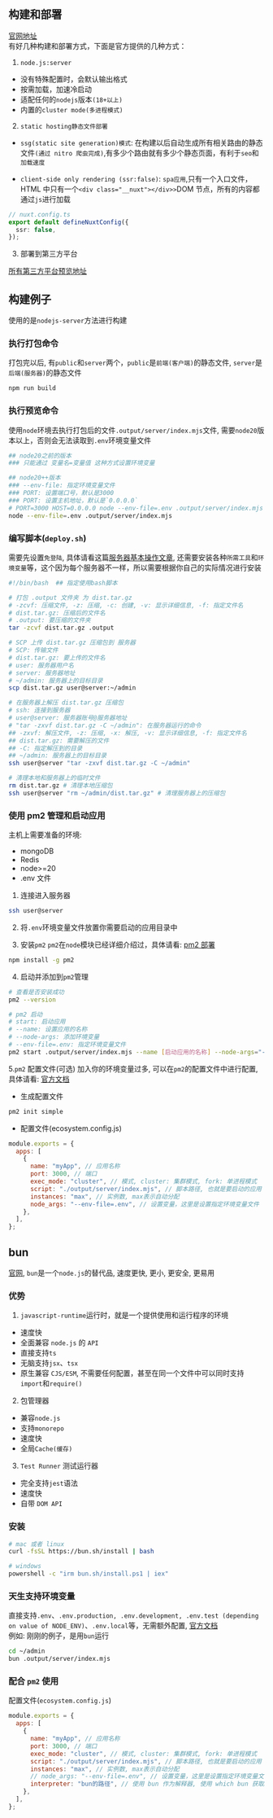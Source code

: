 ## 构建和部署

[官网地址](https://nuxt.com/docs/4.x/getting-started/deployment)<br />
有好几种构建和部署方式，下面是官方提供的几种方式：

1. `node.js:server`

- 没有特殊配置时，会默认输出格式
- 按需加载，加速冷启动
- 适配任何的`nodejs`版本`(18+以上)`
- 内置的`cluster mode(多进程模式)`

2. `static hosting静态文件部署`

- `ssg(static site generation)模式`: 在构建以后自动生成所有相关路由的静态文件`(通过 nitro 爬虫完成)`,有多少个路由就有多少个静态页面，有利于`seo`和`加载速度`

- `client-side only rendering (ssr:false)`: `spa应用`,只有一个入口文件，HTML 中只有一个`<div class="__nuxt"></div>>`DOM 节点，所有的内容都通过`js`进行加载

```ts
// nuxt.config.ts
export default defineNuxtConfig({
  ssr: false,
});
```

3. 部署到第三方平台

[所有第三方平台预览地址](https://nuxt.com/deploy)

## 构建例子

使用的是`nodejs-server`方法进行构建

### 执行打包命令

打包完以后, 有`public`和`server`两个，`public`是`前端(客户端)`的静态文件, `server`是`后端(服务器)`的静态文件

```sh
npm run build
```

### 执行预览命令

使用`node`环境去执行打包后的文件`.output/server/index.mjs`文件, 需要`node20`版本以上，否则会无法读取到`.env`环境变量文件

```sh
## node20之前的版本
### 只能通过 变量名=变量值 这种方式设置环境变量

## node20++版本
### --env-file: 指定环境变量文件
### PORT: 设置端口号，默认是3000
### PORT: 设置主机地址，默认是`0.0.0.0`
# PORT=3000 HOST=0.0.0.0 node --env-file=.env .output/server/index.mjs
node --env-file=.env .output/server/index.mjs
```

### 编写脚本(`deploy.sh`)

需要先设置`免登陆`, 具体请看这篇[服务器基本操作文章](/server), 还需要安装各种`所需工具`和`环境变量`等，这个因为每个服务器不一样，所以需要根据你自己的实际情况进行安装

```sh
#!/bin/bash  ## 指定使用bash脚本

# 打包 .output 文件夹 为 dist.tar.gz
# -zcvf: 压缩文件, -z: 压缩, -c: 创建, -v: 显示详细信息, -f: 指定文件名
# dist.tar.gz: 压缩后的文件名
# .output: 要压缩的文件夹
tar -zcvf dist.tar.gz .output

# SCP 上传 dist.tar.gz 压缩包到 服务器
# SCP: 传输文件
# dist.tar.gz: 要上传的文件名
# user: 服务器用户名
# server: 服务器地址
# ~/admin: 服务器上的目标目录
scp dist.tar.gz user@server:~/admin

# 在服务器上解压 dist.tar.gz 压缩包
# ssh: 连接到服务器
# user@server: 服务器账号@服务器地址
# "tar -zxvf dist.tar.gz -C ~/admin": 在服务器运行的命令
## -zxvf: 解压文件, -z: 压缩, -x: 解压, -v: 显示详细信息, -f: 指定文件名
## dist.tar.gz: 需要解压的文件
## -C: 指定解压到的目录
## ~/admin: 服务器上的目标目录
ssh user@server "tar -zxvf dist.tar.gz -C ~/admin"

# 清理本地和服务器上的临时文件
rm dist.tar.gz # 清理本地压缩包
ssh user@server "rm ~/admin/dist.tar.gz" # 清理服务器上的压缩包
```

### 使用 pm2 管理和启动应用

主机上需要准备的环境:

- mongoDB
- Redis
- node>=20
- .env 文件

1. 连接进入服务器

```sh
ssh user@server
```

2. 将`.env`环境变量文件放置你需要启动的应用目录中

3. 安装`pm2`
   `pm2`在`node`模块已经详细介绍过，具体请看: [pm2 部署](/node/pm2)

```sh
npm install -g pm2
```

4. 启动并添加到`pm2`管理

```sh
# 查看是否安装成功
pm2 --version

# pm2 启动
# start: 启动应用
# --name: 设置应用的名称
# --node-args: 添加环境变量
# --env-file=.env: 指定环境变量文件
pm2 start .output/server/index.mjs --name [启动应用的名称] --node-args="--env-file=.env"
```

5.`pm2` 配置文件(可选)
加入你的环境变量过多, 可以在`pm2`的配置文件中进行配置, 具体请看: [官方文档](https://pm2.keymetrics.io/docs/usage/application-declaration/)

- 生成配置文件

```sh
pm2 init simple
```

- 配置文件(ecosystem.config.js)

```js
module.exports = {
  apps: [
    {
      name: "myApp", // 应用名称
      port: 3000, // 端口
      exec_mode: "cluster", // 模式, cluster: 集群模式, fork: 单进程模式
      script: "./output/server/index.mjs", // 脚本路径, 也就是要启动的应用
      instances: "max", // 实例数, max表示自动分配
      node_args: "--env-file=.env", // 设置变量，这里是设置指定环境变量文件
    },
  ],
};
```

## bun

[官网](https://bun.com/), `bun`是一个`node.js`的替代品, 速度更快, 更小, 更安全, 更易用

### 优势

1. `javascript-runtime`运行时，就是一个提供使用和运行程序的环境

- 速度快
- 全面兼容 `node.js` 的 `API`
- 直接支持`ts`
- 无脑支持`jsx`、`tsx`
- 原生兼容 `CJS/ESM`, 不需要任何配置，甚至在同一个文件中可以同时支持`import`和`require()`

2. 包管理器

- 兼容`node.js`
- 支持`monorepo`
- 速度快
- 全局`Cache(缓存)`

3. `Test Runner` 测试运行器

- 完全支持`jest`语法
- 速度快
- 自带 `DOM API`

### 安装

```sh
# mac 或者 linux
curl -fsSL https://bun.sh/install | bash

# windows
powershell -c "irm bun.sh/install.ps1 | iex"
```

### 天生支持环境变量

直接支持`.env`、`.env.production, .env.development, .env.test (depending on value of NODE_ENV)`、`.env.local`等，无需额外配置, [官方文档](https://bun.com/docs/runtime/env)<br />
例如: 刚刚的例子，是用`bun`运行

```sh
cd ~/admin
bun .output/server/index.mjs
```

### 配合 `pm2` 使用

配置文件(`ecosystem.config.js`)

```js
module.exports = {
  apps: [
    {
      name: "myApp", // 应用名称
      port: 3000, // 端口
      exec_mode: "cluster", // 模式, cluster: 集群模式, fork: 单进程模式
      script: "./output/server/index.mjs", // 脚本路径, 也就是要启动的应用
      instances: "max", // 实例数, max表示自动分配
      // node_args: "--env-file=.env", // 设置变量，这里是设置指定环境变量文件
      interpreter: "bun的路径", // 使用 bun 作为解释器, 使用 which bun 获取bun的路径，将bun的路径放进interpreter
    },
  ],
};
```
